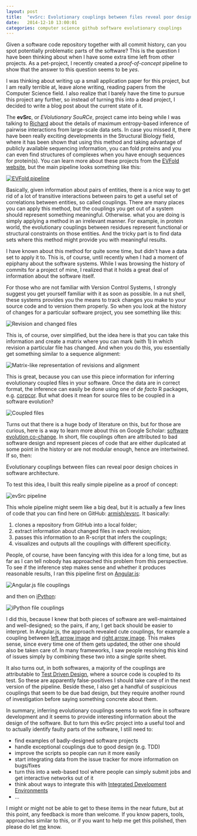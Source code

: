 ```yaml
---
layout: post
title:  "evSrc: Evolutionary couplings between files reveal poor design choices in software architecture"
date:   2014-12-10 13:00:01
categories: computer science github software evolutionary couplings
---
```


Given a software code repository together with all commit history, can you spot potentially problematic parts of the software?
This is the question I have been thinking about when I have some extra time left from other projects.
As a pet-project, I recently created a *proof-of-concept* pipeline to show that the answer to this question seems to be *yes*.

I was thinking about writing up a small application paper for this project,
but I am really terrible at, leave alone writing, reading papers from the Computer Science field.
I also realize that I barely have the time to pursue this project any further,
so instead of turning this into a dead project, I decided to write a blog post about the current state of it.

The **evSrc**, or *EVolutionary SouRCe*, project came into being while I was talking to [Richard](http://cbio.mskcc.org/directory/richard-stein/index.html) about the details of maximum entropy-based inference of pairwise interactions from large-scale data sets.
In case you missed it, 
there have been really exciting developments in the Structural Biology field,
where it has been shown that using this method and taking advantage of publicly available sequencing information,
you can fold proteins and you can even find structures of complexes when you have enough sequences for protein(s).
You can learn more about these projects from the [EVFold website](http://www.evfold.org), 
but the main pipeline looks something like this:

[![EVFold pipeline](/img/evsrc-evfold.png)](http://www.evfold.org)

Basically, given information about pairs of entities, 
there is a nice way to get rid of a lot of transitive interactions between pairs
to get a useful set of correlations between entities, so called couplings.
There are many places you can apply this method,
but the couplings you get out of a system should represent something meaningful.
Otherwise. what you are doing is simply applying a method in an irrelevant manner.
For example, in protein world, the evolutionary couplings between residues represent functional or structural constraints on those entities.
And the tricky part is to find data sets where this method might provide you with meaningful results.

I have known about this method for quite some time,
but didn't have a data set to apply it to.
This is, of course, until recently when I had a moment of epiphany about the software systems.
While I was browsing the history of commits for a project of mine,
I realized that it holds a great deal of information about the software itself.

For those who are not familiar with Version Control Systems,
I strongly suggest you get yourself familiar with it as soon as possible.
In a nut shell, these systems provides you the means to track changes you make to your source code
and to version them properly.
So when you look at the history of changes for a particular software project,
you see something like this:

![Revision and changed files](/img/evsrc-versioncontrol.png)

This is, of course, over simplified, 
but the idea here is that you can take this information and create a matrix 
where you can mark (with 1) in which revision a particular file has changed.
And when you do this, you essentially get something similar to a sequence alignment:

![Matrix-like representation of revisions and alignment](/img/evsrc-similarity.png)

This is great, because you can use this piece information for inferring evolutionary coupled files in your software.
Once the data are in correct format, the inference can easily be done using one of *de facto* R packages, e.g. [corpcor](http://cran.r-project.org/web/packages/corpcor/index.html).
But what does it mean for source files to be coupled in a software evolution?

![Coupled files](/img/evsrc-coupling.png)

Turns out that there is a huge body of literature on this,
but for those are curious, here is a way to learn more about this on Google Scholar: [software evolution co-change](http://scholar.google.com/scholar?hl=en&q=software+evolution+co-change&btnG=&as_sdt=1%2C33&as_sdtp=).
In short, file couplings often are attributed to bad software design
and represent pieces of code that are either duplicated at some point in the history
or are not modular enough, hence are intertwined.
If so, then:

<div class="quote">
Evolutionary couplings between files can reveal poor design choices in software architecture.
</div>

To test this idea, I built this really simple pipeline as a proof of concept:

![evSrc pipeline](/img/evsrc-pipeline.png)

This whole pipeline might seem like a big deal,
but it is actually a few lines of code that you can find here on GitHub: [armish/evsrc](https://github.com/armish/evsrc).
It basically:

1. clones a repository from GitHub into a local folder;
2. extract information about changed files in each revision;
3. passes this information to an R-script that infers the couplings;
4. visualizes and outputs all the couplings with different specificity.

People, of course, have been fancying with this idea for a long time,
but as far as I can tell nobody has approached this problem from this perspective.
To see if the inference step makes sense and whether it produces reasonable results,
I ran this pipeline first on [Angular.js](https://github.com/angular/angular.js):

![Angular.js file couplings](/img/evsrc-angularjs.png)

and then on [iPython](https://github.com/ipython/ipython):

![iPython file couplings](/img/evsrc-ipython.png)

I did this, because I knew that both pieces of software are well-maintained and well-designed;
so the pairs, if any, I get back should be easier to interpret.
In Angular.js, the approach revealed cute couplings, for example a coupling between [left arrow image](https://github.com/angular/angular.js/blob/master/images/css/arrow_left.gif) and [right arrow image](https://github.com/angular/angular.js/blob/master/images/css/arrow_right.gif).
This makes sense, since every time one of them gets updated, the other one should also be taken care of.
In many frameworks, I saw people resolving this kind of issues simply by combining these two into a single sprite sheet.

It also turns out, in both softwares, a majority of the couplings are attributable to [Test Driven Design](http://en.wikipedia.org/wiki/Test-driven_development),
where a source code is coupled to its test.
So these are apparently false-positives I should take care of in the next version of the pipeline.
Beside these, I also get a handful of suspicious couplings that seem to be due bad design,
but they require another round of investigation before saying something concrete about them.

In summary, inferring evolutionary couplings seems to work fine in software development
and it seems to provide interesting information about the design of the software.
But to turn this evSrc project into a useful tool and to actually identify faulty parts of the software,
I still need to:

- find examples of badly-designed software projects
- handle exceptional couplings due to good design (e.g. TDD)
- improve the scripts so people can run it more easily
- start integrating data from the issue tracker for more information on bugs/fixes
- turn this into a web-based tool where people can simply submit jobs and get interactive networks out of it
- think about ways to integrate this with [Integrated Development Environments](http://en.wikipedia.org/wiki/Integrated_development_environment)
- ...

I might or might not be able to get to these items in the near future,
but at this point, any feedback is more than welcome.
If you know papers, tools, approaches similar to this,
or if you want to help me get this polished,
then please do let [me](http://ergoso.me/general/2014/01/06/about.html) know.



